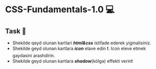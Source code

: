 # CSS-Fundamentals-1.0 💻

## Task 🎯


- Shekilde qeyd olunan kartlari ***html&css*** istifade ederek yigmalisiniz.
- Shekilde geyd olunan kartlara ***icon*** elave edin ❗. Icon eleve etmek gaydasini arashdirin. 
- Shekilde geyd olunan kartlara ***shadow***(kölgə) effekti verin❗
